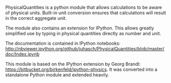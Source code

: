 PhysicalQuantities is a python module that allows calculations to be aware of physical units. 
Built-in unit conversion ensures that calculations will result in the correct aggregate unit.

The module also contains an extension for IPython. This allows greatly simplified use by typing in physical quantities
directly as number and unit.

The documentation is contained in IPython notebooks:
http://nbviewer.ipython.org/github/juhasch/PhysicalQuantities/blob/master/doc/Index.ipynb

This module is based on the IPython extension by Georg Brandl: https://bitbucket.org/birkenfeld/ipython-physics.
It was converted into a standalone Python module and extended heavily.
